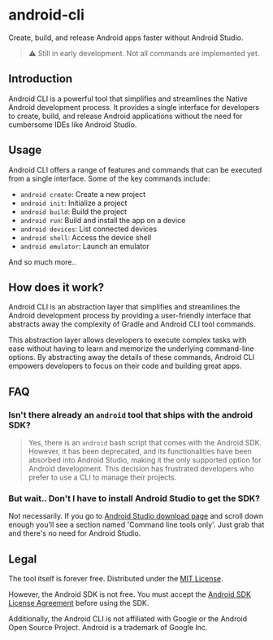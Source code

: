 # android-cli

Create, build, and release Android apps faster without Android Studio.

> ⚠  Still️ in early development. Not all commands are implemented yet.

## Introduction

Android CLI is a powerful tool that simplifies and streamlines the Native Android development process. It provides a single interface for developers to create, build, and release Android applications without the need for cumbersome IDEs like Android Studio.

## Usage

Android CLI offers a range of features and commands that can be executed from a single interface. Some of the key commands include:

- `android create`: Create a new project
- `android init`: Initialize a project
- `android build`: Build the project
- `android run`: Build and install the app on a device
- `android devices`: List connected devices
- `android shell`: Access the device shell
- `android emulator`: Launch an emulator

And so much more..
## How does it work?

Android CLI is an abstraction layer that simplifies and streamlines the Android development process by providing a user-friendly interface that abstracts away the complexity of Gradle and Android CLI tool commands.

This abstraction layer allows developers to execute complex tasks with ease without having to learn and memorize the underlying command-line options. By abstracting away the details of these commands, Android CLI empowers developers to focus on their code and building great apps.

## FAQ

### Isn't there already an `android` tool that ships with the android SDK?

> Yes, there is an `android` bash script that comes with the Android SDK. However, it has been deprecated, and its functionalities have been absorbed into Android Studio, making it the only supported option for Android development. This decision has frustrated developers who prefer to use a CLI to manage their projects.

### But wait.. Don't I have to install Android Studio to get the SDK?

Not necessarily. If you go to [Android Studio download page](https://developer.android.com/studio) and scroll down enough you'll see a section named 'Command line tools only'. Just grab that and there's no need for Android Studio.

## Legal

The tool itself is forever free. Distributed under the [MIT License](LICENSE).

However, the Android SDK is not free. You must accept the [Android SDK License Agreement](https://developer.android.com/studio/terms.html) before using the SDK.

Additionally, the Android CLI is not affiliated with Google or the Android Open Source Project. Android is a trademark of Google Inc.
